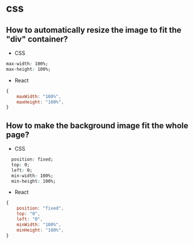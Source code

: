 # css

## How to automatically resize the image to fit the "div" container?
- CSS
```css
max-width: 100%;
max-height: 100%;
```
- React
```javascript
{
    maxWidth: "100%",
    maxHeight: "100%",
}
```

## How to make the background image fit the whole page?
- CSS
```css
  position: fixed; 
  top: 0; 
  left: 0; 
  min-width: 100%;
  min-height: 100%;
```
- React
```javascript
{
    position: "fixed",
    top: "0",
    left: "0",
    minWidth: "100%",
    minHeight: "100%",
}
```